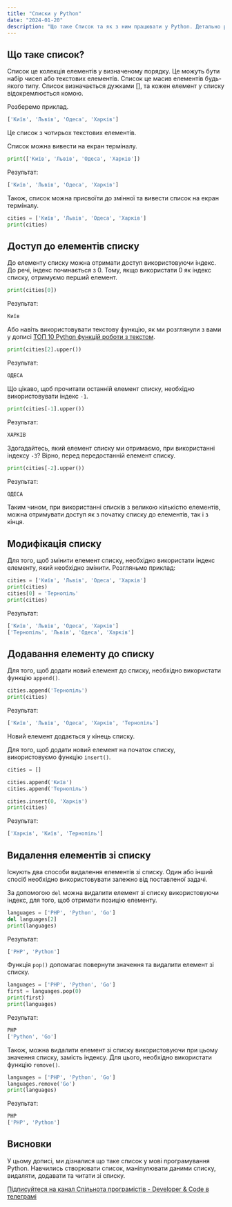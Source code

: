 ```yaml
---
title: "Списки у Python"
date: "2024-01-20"
description: "Що таке Список та як з ним працювати у Python. Детально розбираємо списки та маніпуляції з елементами списку, та які функції можна використовувати."
---
```


## Що таке список?

Список це колекція елементів у визначеному порядку. Це можуть бути набір чисел або текстових елементів. Список це масив елементів будь-якого типу.
Список визначається дужками [], та кожен елемент у списку відокремлюється комою.

Розберемо приклад.
```python
['Київ', 'Львів', 'Одеса', 'Харків']
```
Це список з чотирьох текстових елементів.

Список можна вивести на екран терміналу.

```python
print(['Київ', 'Львів', 'Одеса', 'Харків'])
```

Результат:
```bash
['Київ', 'Львів', 'Одеса', 'Харків']
```

Також, список можна присвоїти до змінної та вивести список на екран терміналу.
```python
cities = ['Київ', 'Львів', 'Одеса', 'Харків']
print(cities)
```

## Доступ до елементів списку
До елементу списку можна отримати доступ використовуючи індекс. До речі, індекс починається з 0. 
Тому, якщо використати 0 як індекс списку, отримуємо перший елемент.

```python
print(cities[0])
```

Результат:
```bash
Київ
```

Або навіть використовувати текстову функцію, як ми розглянули з вами у дописі [ТОП 10 Python функцій роботи з текстом](/python-top-10-string-functions).

```python
print(cities[2].upper())
```

Результат:
```bash
ОДЕСА
```

Що цікаво, щоб прочитати останній елемент списку, необхідно використовувати індекс `-1`.

```python
print(cities[-1].upper())
```

Результат:
```bash
ХАРКІВ
```

Здогадайтесь, який елемент списку ми отримаємо, при використанні індексу `-3`?
Вірно, перед передостанній елемент списку.

```python
print(cities[-2].upper())
```

Результат:
```bash
ОДЕСА
```

Таким чином, при використанні списків з великою кількістю елементів, можна отримувати доступ як з початку списку до елементів, так і з кінця.

## Модифікація списку

Для того, щоб змінити елемент списку, необхідно використати індекс елементу, який необхідно змінити. 
Розгляньмо приклад:

```python
cities = ['Київ', 'Львів', 'Одеса', 'Харків']
print(cities)
cities[0] = 'Тернопіль'
print(cities)
```

Результат:
```bash
['Київ', 'Львів', 'Одеса', 'Харків']
['Тернопіль', 'Львів', 'Одеса', 'Харків']
```

## Додавання елементу до списку

Для того, щоб додати новий елемент до списку, необхідно використати функцію `append()`.

```python
cities.append('Тернопіль')
print(cities)
```

Результат:
```bash
['Київ', 'Львів', 'Одеса', 'Харків', 'Тернопіль']
```
Новий елемент додається у кінець списку.

Для того, щоб додати новий елемент на початок списку, використовуємо функцію `insert()`.

```python
cities = []

cities.append('Київ')
cities.append('Тернопіль')

cities.insert(0, 'Харків')
print(cities)
```

Результат:
```bash
['Харків', 'Київ', 'Тернопіль']
```

## Видалення елементів зі списку

Існують два способи видалення елементів зі списку. Один або інший спосіб необхідно використовувати залежно від поставленої задачі.

За допомогою `del` можна видалити елемент зі списку використовуючи індекс, для того, щоб отримати позицію елементу.

```python
languages = ['PHP', 'Python', 'Go']
del languages[2]
print(languages)
```

Результат:
```bash
['PHP', 'Python']
```

Функція `pop()` допомагає повернути значення та видалити елемент зі списку.

```python
languages = ['PHP', 'Python', 'Go']
first = languages.pop(0)
print(first)
print(languages)
```

Результат:
```bash
PHP
['Python', 'Go']
```

Також, можна видалити елемент зі списку використовуючи при цьому значення списку, замість індексу. 
Для цього, необхідно використати функцію `remove()`.
```python
languages = ['PHP', 'Python', 'Go']
languages.remove('Go')
print(languages)
```

Результат:
```bash
PHP
['PHP', 'Python']
```

## Висновки

У цьому дописі, ми дізналися що таке список у мові програмування Python. 
Навчились створювати список, маніпулювати даними списку, видаляти, додавати та читати зі списку.

[Підписуйтеся на канал Спільнота програмістів - Developer & Code в телеграмі](https://t.me/developerandcode)

